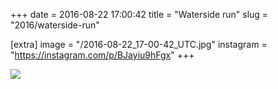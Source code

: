+++
date = 2016-08-22 17:00:42
title = "Waterside run"
slug = "2016/waterside-run"

[extra]
image = "/2016-08-22_17-00-42_UTC.jpg"
instagram = "https://instagram.com/p/BJayiu9hFgx"
+++

<img src="/2016-08-22_17-00-42_UTC.jpg" />
